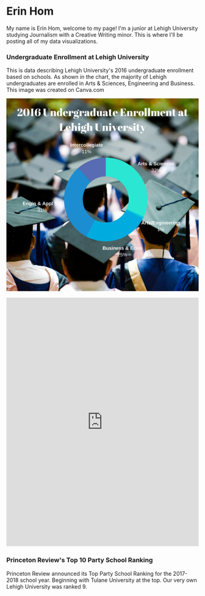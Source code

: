 # Erin Hom
My name is Erin Hom, welcome to my page! I'm a junior at Lehigh University studying Journalism with a Creative Writing minor. This is where I'll be posting all of my data visualizations.

### Undergraduate Enrollment at Lehigh University
This is data describing Lehigh University's 2016 undergraduate enrollment based on schools. As shown in the chart, the majority of Lehigh undergraduates are enrolled in Arts & Sciences, Engineering and Business. This image was created on Canva.com

![text](https://github.com/erinhom/erinhom.github.io/blob/master/undergrad.png?raw=true)



<iframe src='https://cdn.knightlab.com/libs/timeline3/latest/embed/index.html?source=16PkbMabdUchKpK6c-7KyEReXtUUjk6h18heQBmyL0qg&font=Default&lang=en&initial_zoom=2&height=650' width='100%' height='650' webkitallowfullscreen mozallowfullscreen allowfullscreen frameborder='0'></iframe>

### Princeton Review's Top 10 Party School Ranking
Princeton Review announced its Top Party School Ranking for the 2017-2018 school year. Beginning with Tulane University at the top. Our very own Lehigh University was ranked 9.

